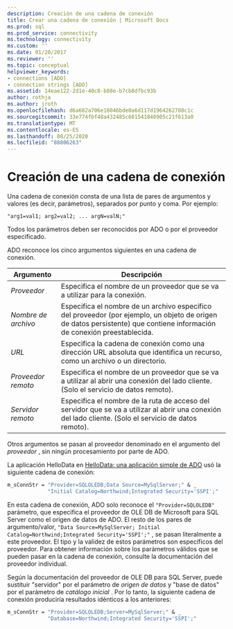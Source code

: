```yaml
---
description: Creación de una cadena de conexión
title: Crear una cadena de conexión | Microsoft Docs
ms.prod: sql
ms.prod_service: connectivity
ms.technology: connectivity
ms.custom: ''
ms.date: 01/20/2017
ms.reviewer: ''
ms.topic: conceptual
helpviewer_keywords:
- connections [ADO]
- connection strings [ADO]
ms.assetid: 14eae122-2d1e-40c8-b88e-b7cb8dfbc93b
author: rothja
ms.author: jroth
ms.openlocfilehash: d6a682a706e18046bde0a6d117d1964262700c1c
ms.sourcegitcommit: 33e774fbf48a432485c601541840905c21f613a0
ms.translationtype: MT
ms.contentlocale: es-ES
ms.lasthandoff: 08/25/2020
ms.locfileid: "88806263"
---
```

# <a name="creating-a-connection-string"></a>Creación de una cadena de conexión
Una cadena de conexión consta de una lista de pares de argumentos y valores (es decir, parámetros), separados por punto y coma. Por ejemplo:  
  
```syntax
"arg1=val1; arg2=val2; ... argN=valN;"  
```  
  
 Todos los parámetros deben ser reconocidos por ADO o por el proveedor especificado.  
  
 ADO reconoce los cinco argumentos siguientes en una cadena de conexión.  
  
|Argumento|Descripción|  
|--------------|-----------------|  
|*Proveedor*|Especifica el nombre de un proveedor que se va a utilizar para la conexión.|  
|*Nombre de archivo*|Especifica el nombre de un archivo específico del proveedor (por ejemplo, un objeto de origen de datos persistente) que contiene información de conexión preestablecida.|  
|*URL*|Especifica la cadena de conexión como una dirección URL absoluta que identifica un recurso, como un archivo o un directorio.|  
|*Proveedor remoto*|Especifica el nombre de un proveedor que se va a utilizar al abrir una conexión del lado cliente. (Solo el servicio de datos remoto).|  
|*Servidor remoto*|Especifica el nombre de la ruta de acceso del servidor que se va a utilizar al abrir una conexión del lado cliente. (Solo el servicio de datos remoto).|  
  
 Otros argumentos se pasan al proveedor denominado en el argumento del *proveedor* , sin ningún procesamiento por parte de ADO.  
  
 La aplicación HelloData en [HelloData: una aplicación simple de ADO](./hellodata-a-simple-ado-application.md) usó la siguiente cadena de conexión:  
  
```vb
m_sConnStr = "Provider=SQLOLEDB;Data Source=MySqlServer;" & _  
             "Initial Catalog=Northwind;Integrated Security='SSPI';"  
```  
  
 En esta cadena de conexión, ADO solo reconoce el `"Provider=SQLOLEDB"` parámetro, que especifica el proveedor de OLE DB de Microsoft para SQL Server como el origen de datos de ADO. El resto de los pares de argumento/valor, `"Data Source=MySqlServer; Initial Catalog=Northwind;Integrated Security='SSPI';"` , se pasan literalmente a este proveedor. El tipo y la validez de estos parámetros son específicos del proveedor. Para obtener información sobre los parámetros válidos que se pueden pasar en la cadena de conexión, consulte la documentación del proveedor individual.  
  
 Según la documentación del proveedor de OLE DB para SQL Server, puede sustituir "servidor" por el parámetro de *origen de datos* y "base de datos" por el parámetro de *catálogo inicial* . Por lo tanto, la siguiente cadena de conexión produciría resultados idénticos a los anteriores:  
  
```vb
m_sConnStr = "Provider=SQLOLEDB;Server=MySqlServer;" & _  
             "Database=Northwind;Integrated Security='SSPI';"  
```